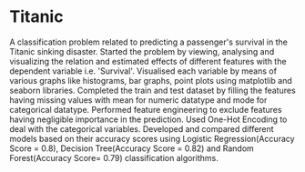 # Titanic
A classification problem related to predicting a passenger's survival in the Titanic sinking disaster. Started the problem by viewing, analysing and visualizing the relation and estimated effects of different features with the dependent variable i.e. 'Survival'. Visualised each variable by means of various graphs like histograms, bar graphs, point plots using matplotlib and seaborn libraries. Completed the train and test dataset by filling the features having missing values with mean for numeric datatype and mode for categorical datatype. Performed feature engineering to exclude features having negligible importance in the prediction. Used One-Hot Encoding to deal with the categorical variables. Developed and compared different models based on their accuracy scores using Logistic Regression(Accuracy Score = 0.8), Decision Tree(Accuracy Score = 0.82) and Random Forest(Accuracy Score= 0.79) classification algorithms. 
